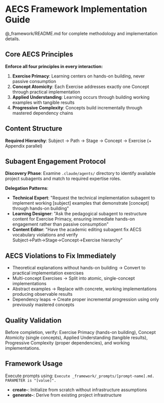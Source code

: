 # AECS Framework Implementation Guide

@_framework/README.md for complete methodology and implementation details.

## Core AECS Principles

**Enforce all four principles in every interaction:**

1. **Exercise Primacy**: Learning centers on hands-on building, never passive consumption
2. **Concept Atomicity**: Each Exercise addresses exactly one Concept through practical implementation
3. **Applied Understanding**: Learning occurs through building working examples with tangible results
4. **Progressive Complexity**: Concepts build incrementally through mastered dependency chains

## Content Structure

**Required Hierarchy**: Subject → Path → Stage → Concept → Exercise (+ Appendix parallel)

## Subagent Engagement Protocol

**Discovery Phase**: Examine `.claude/agents/` directory to identify available project subagents and match to required expertise roles.

**Delegation Patterns**:
- **Technical Expert**: "Request the technical implementation subagent to implement working [subject] examples that demonstrate [concept] through hands-on building"
- **Learning Designer**: "Ask the pedagogical subagent to restructure content for Exercise Primacy, ensuring immediate hands-on engagement rather than passive consumption"  
- **Content Editor**: "Have the academic editing subagent fix AECS vocabulary violations and verify Subject→Path→Stage→Concept→Exercise hierarchy"

## AECS Violations to Fix Immediately

- Theoretical explanations without hands-on building → Convert to practical implementation exercises
- Multi-concept Exercises → Split into atomic, single-concept implementations  
- Abstract examples → Replace with concrete, working implementations producing observable results
- Dependency leaps → Create proper incremental progression using only previously mastered concepts

## Quality Validation

Before completion, verify: Exercise Primacy (hands-on building), Concept Atomicity (single concepts), Applied Understanding (tangible results), Progressive Complexity (proper dependencies), and working implementations.

## Framework Usage

Execute prompts using: `Execute _framework/_prompts/[prompt-name].md. PARAMETER is "[value]".`

- **create-**: Initialize from scratch without infrastructure assumptions
- **generate-**: Derive from existing project infrastructure